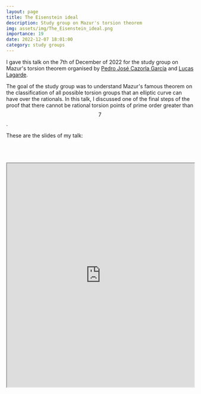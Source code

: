 ```yaml
---
layout: page
title: The Eisenstein ideal
description: Study group on Mazur's torsion theorem
img: assets/img/The_Eisenstein_ideal.png
importance: 19
date: 2022-12-07 18:01:00
category: study groups
---
```


I gave this talk on the 7th of December of 2022 for the study group on Mazur's torsion theorem organised by <a href="https://sites.google.com/view/pedrocazorlagarcia">Pedro José Cazorla García</a> and <a href="https://ed-galilee.univ-paris13.fr/lucas-lagarde/">Lucas Lagarde</a>.

The goal of the study group was to understand Mazur's famous theorem on the classification of all possible torsion groups that an elliptic curve can have over the rationals. In this talk, I discussed one of the final steps of the proof that there cannot be rational torsion points of prime order greater than $$7$$.

These are the slides of my talk:

<div style="padding-bottom: 100px; padding-top: 50px;">
<iframe src="https://drive.google.com/file/d/1jbqaJBwJa2NGygdZM7R7S4Aixt1ZyIZm/preview" width="100%" height="600px" allow="autoplay"></iframe>
</div>